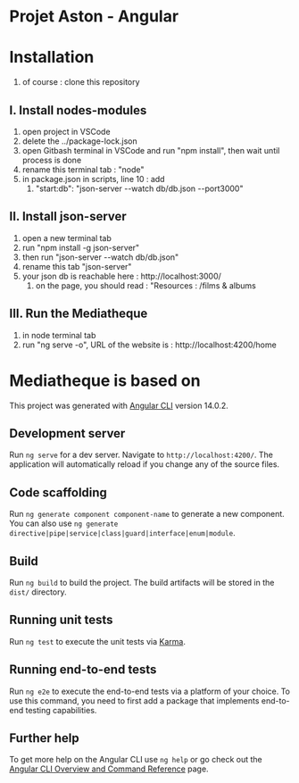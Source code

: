 # Projet Aston - Angular

# Installation

1. of course : clone this repository

## I. Install nodes-modules

1. open project in VSCode
2. delete the ../package-lock.json
3. open Gitbash terminal in VSCode and run "npm install", then wait until process is done
4. rename this terminal tab : "node"
5. in package.json in scripts, line 10 : add 
   1. "start:db": "json-server --watch db/db.json --port3000"

## II. Install json-server
1. open a new terminal tab
2. run "npm install -g json-server"
3. then run "json-server --watch db/db.json"
4. rename this tab "json-server"
5. your json db is reachable here : http://localhost:3000/
   1. on the page, you should read : "Resources : /films & albums

## III. Run the Mediatheque 
1. in node terminal tab
2. run "ng serve -o", URL of the website is : http://localhost:4200/home

# Mediatheque is based on

This project was generated with [Angular CLI](https://github.com/angular/angular-cli) version 14.0.2.

## Development server

Run `ng serve` for a dev server. Navigate to `http://localhost:4200/`. The application will automatically reload if you change any of the source files.

## Code scaffolding

Run `ng generate component component-name` to generate a new component. You can also use `ng generate directive|pipe|service|class|guard|interface|enum|module`.

## Build

Run `ng build` to build the project. The build artifacts will be stored in the `dist/` directory.

## Running unit tests

Run `ng test` to execute the unit tests via [Karma](https://karma-runner.github.io).

## Running end-to-end tests

Run `ng e2e` to execute the end-to-end tests via a platform of your choice. To use this command, you need to first add a package that implements end-to-end testing capabilities.

## Further help

To get more help on the Angular CLI use `ng help` or go check out the [Angular CLI Overview and Command Reference](https://angular.io/cli) page.
